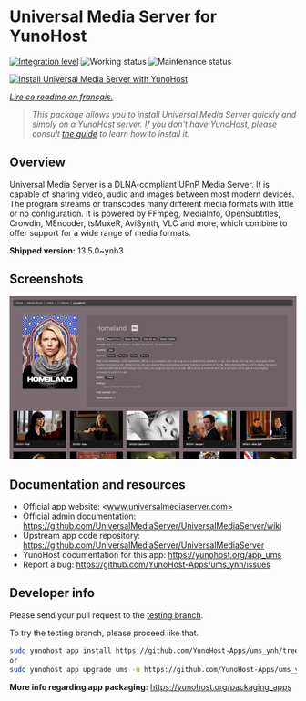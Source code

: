 <!--
N.B.: This README was automatically generated by https://github.com/YunoHost/apps/tree/master/tools/README-generator
It shall NOT be edited by hand.
-->

# Universal Media Server for YunoHost

[![Integration level](https://dash.yunohost.org/integration/ums.svg)](https://dash.yunohost.org/appci/app/ums) ![Working status](https://ci-apps.yunohost.org/ci/badges/ums.status.svg) ![Maintenance status](https://ci-apps.yunohost.org/ci/badges/ums.maintain.svg)

[![Install Universal Media Server with YunoHost](https://install-app.yunohost.org/install-with-yunohost.svg)](https://install-app.yunohost.org/?app=ums)

*[Lire ce readme en français.](./README_fr.md)*

> *This package allows you to install Universal Media Server quickly and simply on a YunoHost server.
If you don't have YunoHost, please consult [the guide](https://yunohost.org/#/install) to learn how to install it.*

## Overview

Universal Media Server is a DLNA-compliant UPnP Media Server. It is capable of sharing video, audio and images between most modern devices.
The program streams or transcodes many different media formats with little or no configuration. It is powered by FFmpeg, MediaInfo, OpenSubtitles, Crowdin, MEncoder, tsMuxeR, AviSynth, VLC and more, which combine to offer support for a wide range of media formats.

**Shipped version:** 13.5.0~ynh3

## Screenshots

![Screenshot of Universal Media Server](./doc/screenshots/screenshot.png)

## Documentation and resources

* Official app website: <www.universalmediaserver.com>
* Official admin documentation: <https://github.com/UniversalMediaServer/UniversalMediaServer/wiki>
* Upstream app code repository: <https://github.com/UniversalMediaServer/UniversalMediaServer>
* YunoHost documentation for this app: <https://yunohost.org/app_ums>
* Report a bug: <https://github.com/YunoHost-Apps/ums_ynh/issues>

## Developer info

Please send your pull request to the [testing branch](https://github.com/YunoHost-Apps/ums_ynh/tree/testing).

To try the testing branch, please proceed like that.

``` bash
sudo yunohost app install https://github.com/YunoHost-Apps/ums_ynh/tree/testing --debug
or
sudo yunohost app upgrade ums -u https://github.com/YunoHost-Apps/ums_ynh/tree/testing --debug
```

**More info regarding app packaging:** <https://yunohost.org/packaging_apps>
